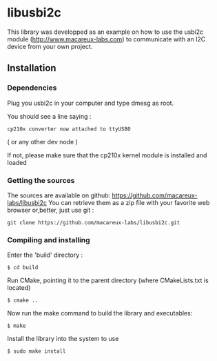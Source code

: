 # libusbi2c

This library was developped as an example on how to use the usbi2c module (http://www.macareux-labs.com) to communicate with 
an I2C device from your own project.

## Installation

### Dependencies

Plug you usbi2c in your computer and type dmesg as root.

You should see a line saying :

	cp210x converter now attached to ttyUSB0

( or any other dev node )

If not, please make sure that the cp210x kernel module is installed and loaded

### Getting the sources

The sources are available on github: https://github.com/macareux-labs/libusbi2c
You can retrieve them as a zip file with your favorite web browser or,better, just use git :

	git clone https://github.com/macareux-labs/libusbi2c.git

### Compiling and installing

Enter the 'build' directory :

	$ cd build

Run CMake, pointing it to the parent directory (where CMakeLists.txt is located)

	$ cmake ..

Now run the make command to build the library and executables:

	$ make

Install the library into the system to use

	$ sudo make install


